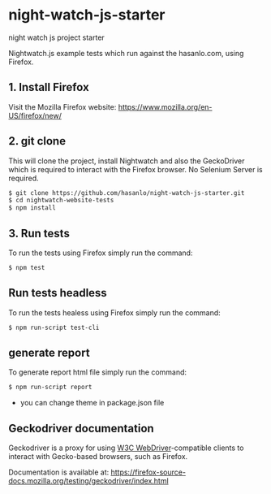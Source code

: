 # night-watch-js-starter
night watch js project starter

Nightwatch.js example tests which run against the hasanlo.com, using Firefox.

## 1. Install Firefox
Visit the Mozilla Firefox website: https://www.mozilla.org/en-US/firefox/new/

## 2. git clone
This will clone the project, install Nightwatch and also the GeckoDriver which is required to interact with the Firefox browser.
No Selenium Server is required.

```sh
$ git clone https://github.com/hasanlo/night-watch-js-starter.git
$ cd nightwatch-website-tests
$ npm install
```

## 3. Run tests
To run the tests using Firefox simply run the command:

```sh
$ npm test
```


## Run tests headless
To run the tests healess using Firefox simply run the command:

```sh
$ npm run-script test-cli
```

## generate report
To generate report html file simply run the command:

```sh
$ npm run-script report
```

* you can change theme in package.json file

## Geckodriver documentation
Geckodriver is a proxy for using [W3C WebDriver](https://www.w3.org/TR/webdriver1/)-compatible clients to interact with Gecko-based browsers, such as Firefox.

Documentation is available at:
https://firefox-source-docs.mozilla.org/testing/geckodriver/index.html